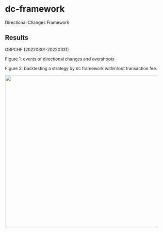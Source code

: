 # dc-framework
Directional Changes Framework

## Results

GBPCHF (20220301-20220331)

Figure 1: events of directional changes and overshoots

Figure 2: backtesting a strategy by dc framework within/out transaction fee.

<img src="https://imgur.com/BEDNpze.png" width="700" height="500">
